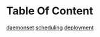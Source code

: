 # Table Of Content

[daemonset](daemonset) 
[scheduling](scheduling)
[deployment](deployment)



<!--stackedit_data:
eyJoaXN0b3J5IjpbLTY5MDc5MDg1OCw3NDc1MDMxODMsMTA4MT
I2NTc4MywtMTU5MzcyNzY1MSw0NTczODYwMDUsMzYzMjIxNzYz
XX0=
-->